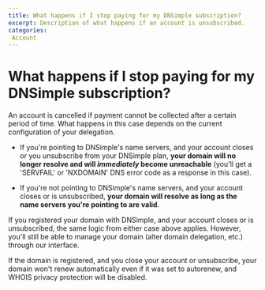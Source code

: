 ```yaml
---
title: What happens if I stop paying for my DNSimple subscription?
excerpt: Description of what happens if an account is unsubscribed.
categories:
 Account
---
```


# What happens if I stop paying for my DNSimple subscription?

An account is cancelled if payment cannot be collected after a certain period of time. What happens in this case depends on the current configuration of your delegation.

- If you're pointing to DNSimple's name servers, and your account closes or you unsubscribe from your DNSimple plan, **your domain will no longer resolve and will _immediately_ become unreachable** (you'll get a 'SERVFAIL' or 'NXDOMAIN' DNS error code as a response in this case).

- If you're not pointing to DNSimple's name servers, and your account closes or is unsubscribed, **your domain will resolve as long as the name servers you're pointing to are valid**.

If you registered your domain with DNSimple, and your account closes or is unsubscribed, the same logic from either case above applies. However, you'll still be able to manage your domain (alter domain delegation, etc.) through our interface.

<note>
If the domain is registered, and you close your account or unsubscribe, your domain won't renew automatically even if it was set to autorenew, and WHOIS privacy protection will be disabled.
</note>
